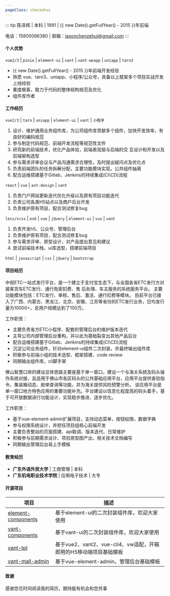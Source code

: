 ```yaml
---
pageClass: chenzehui
---
```


::: tip 陈泽辉 | 本科 | 1991 | {{ new Date().getFullYear() - 2015 }}年前端

电话：15800066380 | 邮箱：jasonchenzehui@gmail.com
:::

#### 个人优势

`vue2/3` | `pinia` | `element-ui` | `vant` | `vant-weapp` | `uniapp` | `taro3`

- {{ new Date().getFullYear() - 2015 }}年前端开发经验
- 熟悉 vue、taro3、uniapp、小程序/公众号，具备以上框架多个项目实战开发上线经验
- 重度极客，致力于代码的整体结构规范及优化
- 组件库作者

#### 工作经历

<ExperienceCard title="广东中视信息科技有限公司 | 技术中心 | 前端工程师" value="2020.09 - 至今" size="small">

`vue2/3` | `taro` | `uniapp` | `element-ui` | `vant` | `小程序`

1. 设计、维护通用业务组件库，为公司组件库贡献多个组件，加快开发效率，有良好的编码规范
2. 参与制定代码规范、前端开发流程等规范性文件
3. 研究新的前端技术，优化产品体验，前端表现层与后端的交 互设计和开发以及前端架构选型
4. 参与需求评审会议与产品沟通需求合理性，及时提出疑问点及优化点
5. 负责前端团队的任务拆解分配，主要功能模块实现，公共组件抽离
6. 配合运维搭建基于Gitlab、Jenkins的持续集成(CI\CD)流程

</ExperienceCard>

<ExperienceCard title="广州创思云网络科技有限公司 | 技术部 | 前端工程师" value="2019.04 - 2019.12" size="small">

`react` | `vue` | `ant-design` | `vant`

1. 负责门户网站更新迭代优化升级以及原有项目功能迭代
2. 负责公司各类H5站点以及商户后台开发
3. 负责维护原有项目，配合测试修复bug

</ExperienceCard>

<ExperienceCard title="佛山市电子口岸有限公司 | 技术部 | 前端工程师" value="2015.11 - 2019.04" size="small">

`less/scss` | `es6` | `vue` | `jQuery` | `element-ui` | `vux` | `vant`

1. 负责开发h5、公众号、管理后台
2. 负责维护原有项目，配合测试修复bug
3. 参与需求评审、原型设计，对产品提出意见和建议
4. 尝试前端技术栈、ui库选型，搭建前端项目

</ExperienceCard>

<ExperienceCard title="广东优匙网络技术有限公司 | 技术部 | 前端实习" value="2015.02 - 2015.08" size="small">

`html` | `javascript` | `css` | `jQuery` | `bootstrap`

</ExperienceCard>

#### 项目经历

<ExperienceCard title="中视ETC一站式发行平台" value="2020.09 - 至今" background>

中视ETC一站式发行平台，是一个建立于支付宝生态下，与全国各省ETC发行方对接客货车ETC发行、通行免密扣费、售 后处理、车主服务的系统服务平台。 主要功能模块包括：ETC发行、审核、售后、激活、通行扣费等模块。
目前平台已接入了广西、内蒙古、黑龙江、北京、安徽、江苏等省份的ETC发行业务，日均发行量为10000+，总用户规模达到了100万。

工作职责：

- 主要负责省方ETC小程序、配套的管理后台的维护版本迭代
- 主导公司内部管理后台重构，并以此为基础裂变出其他产品后台
- 配合运维搭建基于Gitlab、Jenkins的持续集成(CI\CD)流程
- 沉淀公司业务组件，针对element-ui组件二次封装，并最终输出组件库
- 积极参与前端小组的技术选型、框架搭建、code review
- 同期输出组件库，cli脚手架

</ExperienceCard>

<ExperienceCard title="小程序开发(多项目)" value="2018.12 - 2020.07" background>

</ExperienceCard>

<ExperienceCard title="公众号开发(多项目)" value="2018.12 - 2020.07" background>

</ExperienceCard>

<ExperienceCard title="佛山智慧码头" value="2018.04 - 2018.08" background>

佛山智慧口岸的建设总体思路主要是基于单一窗口，建设一个与海关系统及码头操作系统对接，且适用于佛山市各区码头的公共基础应用平台，应用平台提供查验指令、集装箱动态、舱单查询等功能，并为海关提供风险预警分析。
该应用平台是单一窗口地方特色应用的重要功能补充。平台建设以信息化程度高的码头着手，基于可开放数据进行功能设计，实现稳步推进、逐步优化。

工作职责：

- 基于vue-element-admin扩展项目，支持动态菜单，按钮权限，数据字典
- 参与权限系统设计，并担任项目组核心前端开发
- 主要负责整站的页面搭建、api联调、版本迭代、日常维护
- 积极参与前期需求设计、项目原型图产出、相关技术文档编写
- 同期输出管理后台易上手模板

</ExperienceCard>

#### 教育经历

- **广东外语外贸大学** | 工商管理 | 本科
- **广东机电职业技术学院** | 应用电子技术 | 大专

#### 开源项目

| 项目   | 描述                                          |
| ------ |---------------------------------------------|
| [element-components](https://github.com/zehuichan/element-components)  | 基于element-ui的二次封装组件库，欢迎大家使用                 |
| [vant-components](https://github.com/zehuichan/vant-components)  | 基于vant-ui的二次封装组件库，欢迎大家使用                    |
| [vant-tpl](https://github.com/zehuichan/vant-tpl) | 基于vue2、vant2、vue-cli4、vw适配，开箱即用的H5移动端项目基础模板 |
| [vant-mall-admin](https://github.com/zehuichan/vant-mall-admin)  | 基于vue-element-admin，管理后台基础模板                |

#### 致谢

感谢您花时间阅读我的简历，期待能有机会和您共事
